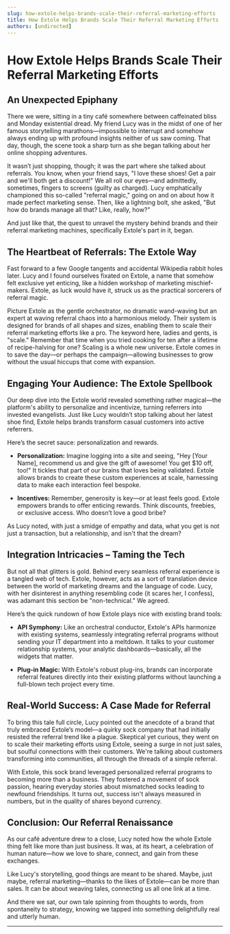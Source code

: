 ```yaml
---
slug: how-extole-helps-brands-scale-their-referral-marketing-efforts
title: How Extole Helps Brands Scale Their Referral Marketing Efforts
authors: [undirected]
---
```



# How Extole Helps Brands Scale Their Referral Marketing Efforts

## An Unexpected Epiphany

There we were, sitting in a tiny café somewhere between caffeinated bliss and Monday existential dread. My friend Lucy was in the midst of one of her famous storytelling marathons—impossible to interrupt and somehow always ending up with profound insights neither of us saw coming. That day, though, the scene took a sharp turn as she began talking about her online shopping adventures. 

It wasn’t just shopping, though; it was the part where she talked about referrals. You know, when your friend says, "I love these shoes! Get a pair and we'll both get a discount!" We all roll our eyes—and admittedly, sometimes, fingers to screens (guilty as charged). Lucy emphatically championed this so-called "referral magic," going on and on about how it made perfect marketing sense. Then, like a lightning bolt, she asked, "But how do brands manage all that? Like, really, how?"

And just like that, the quest to unravel the mystery behind brands and their referral marketing machines, specifically Extole's part in it, began.

## The Heartbeat of Referrals: The Extole Way

Fast forward to a few Google tangents and accidental Wikipedia rabbit holes later. Lucy and I found ourselves fixated on Extole, a name that somehow felt exclusive yet enticing, like a hidden workshop of marketing mischief-makers. Extole, as luck would have it, struck us as the practical sorcerers of referral magic.

Picture Extole as the gentle orchestrator, no dramatic wand-waving but an expert at waving referral chaos into a harmonious melody. Their system is designed for brands of all shapes and sizes, enabling them to scale their referral marketing efforts like a pro. The keyword here, ladies and gents, is "scale." Remember that time when you tried cooking for ten after a lifetime of recipe-halving for one? Scaling is a whole new universe. Extole comes in to save the day—or perhaps the campaign—allowing businesses to grow without the usual hiccups that come with expansion.

## Engaging Your Audience: The Extole Spellbook

Our deep dive into the Extole world revealed something rather magical—the platform's ability to personalize and incentivize, turning referrers into invested evangelists. Just like Lucy wouldn’t stop talking about her latest shoe find, Extole helps brands transform casual customers into active referrers.

Here’s the secret sauce: personalization and rewards.

- **Personalization:** Imagine logging into a site and seeing, "Hey [Your Name], recommend us and give the gift of awesome! You get $10 off, too!" It tickles that part of our brains that loves being validated. Extole allows brands to create these custom experiences at scale, harnessing data to make each interaction feel bespoke.
  
- **Incentives:** Remember, generosity is key—or at least feels good. Extole empowers brands to offer enticing rewards. Think discounts, freebies, or exclusive access. Who doesn’t love a good bribe?

As Lucy noted, with just a smidge of empathy and data, what you get is not just a transaction, but a relationship, and isn't that the dream?

## Integration Intricacies – Taming the Tech

But not all that glitters is gold. Behind every seamless referral experience is a tangled web of tech. Extole, however, acts as a sort of translation device between the world of marketing dreams and the language of code. Lucy, with her disinterest in anything resembling code (it scares her, I confess), was adamant this section be "non-technical." We agreed.

Here’s the quick rundown of how Extole plays nice with existing brand tools:
  
- **API Symphony:** Like an orchestral conductor, Extole's APIs harmonize with existing systems, seamlessly integrating referral programs without sending your IT department into a meltdown. It talks to your customer relationship systems, your analytic dashboards—basically, all the widgets that matter.
  
- **Plug-in Magic:** With Extole's robust plug-ins, brands can incorporate referral features directly into their existing platforms without launching a full-blown tech project every time.

## Real-World Success: A Case Made for Referral

To bring this tale full circle, Lucy pointed out the anecdote of a brand that truly embraced Extole’s model—a quirky sock company that had initially resisted the referral trend like a plague. Skeptical yet curious, they went on to scale their marketing efforts using Extole, seeing a surge in not just sales, but soulful connections with their customers. We're talking about customers transforming into communities, all through the threads of a simple referral.

With Extole, this sock brand leveraged personalized referral programs to becoming more than a business. They fostered a movement of sock passion, hearing everyday stories about mismatched socks leading to newfound friendships. It turns out, success isn't always measured in numbers, but in the quality of shares beyond currency.

## Conclusion: Our Referral Renaissance 

As our café adventure drew to a close, Lucy noted how the whole Extole thing felt like more than just business. It was, at its heart, a celebration of human nature—how we love to share, connect, and gain from these exchanges.

Like Lucy's storytelling, good things are meant to be shared. Maybe, just maybe, referral marketing—thanks to the likes of Extole—can be more than sales. It can be about weaving tales, connecting us all one link at a time.

And there we sat, our own tale spinning from thoughts to words, from spontaneity to strategy, knowing we tapped into something delightfully real and utterly human.

---